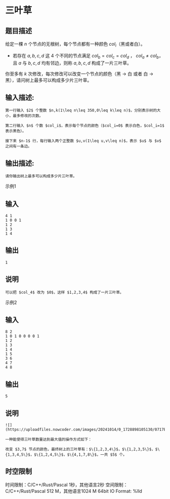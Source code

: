 # 三叶草

## 题目描述

给定一棵 $n$ 个节点的无根树，每个节点都有一种颜色 $col_i$（黑或者白）。 

  * 若存在 $a,b,c,d$ 这 $4$ 个不同的节点满足 $col_b=col_c=col_d$ ， $col_a\not=col_b$，且 $a$ 与 $b,c,d$ 均有邻边，则称 $a,b,c,d$ 构成了一片三叶草。 



你至多有 $k$ 次修改，每次修改可以改变一个节点的颜色（黑 $\to$ 白 或者 白 $\to$ 黑），请问树上最多可以构成多少片三叶草。

## 输入描述:
    
    
    第一行输入 $2$ 个整数 $n,k(1\leq n\leq 350,0\leq k\leq n)$，分别表示树的大小，最多修改的次数。  
      
    第二行输入 $n$ 个数 $col_i$，表示每个节点的颜色（$col_i=0$ 表示白色，$col_i=1$ 表示黑色）。  
      
    接下来 $n-1$ 行，每行输入两个正整数 $u,v(1\leq u,v\leq n)$，表示 $u$ 与 $v$ 之间有一条边。

## 输出描述:
    
    
    请你输出树上最多可以构成多少片三叶草。

示例1 

## 输入
    
    
    4 1
    1 0 0 1
    1 2
    1 3
    1 4

## 输出
    
    
    1

## 说明
    
    
    可以把 $col_4$ 改为 $0$，这样 $1,2,3,4$ 构成了一片三叶草。

示例2 

## 输入
    
    
    8 2
    1 0 1 0 0 0 0 1
    1 2
    1 3
    1 4
    1 5
    3 6
    4 7
    4 8

## 输出
    
    
    5

## 说明
    
    
    ![](https://uploadfiles.nowcoder.com/images/20241014/0_1728898105130/0717EC68D7E5690BCF2DFB02D4C9CB14)
    
    一种能使得三叶草数量达到最大值的操作方式如下：
    
    改变 $3,7$ 节点的颜色，最终树上的三叶草有：$\{1,2,3,4\}$，$\{1,2,3,5\}$，$\{1,3,4,5\}$，$\{1,2,4,5\}$，$\{4,1,7,8\}$，一共 $5$ 个。


## 时空限制

时间限制：C/C++/Rust/Pascal 1秒，其他语言2秒
空间限制：C/C++/Rust/Pascal 512 M，其他语言1024 M
64bit IO Format: %lld